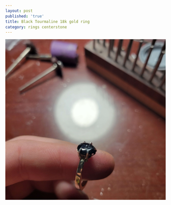 ```yaml
---
layout: post
published: 'true'
title: Black Tourmaline 18k gold ring
category: rings centerstone
---
```

![black-tourmaline-18k-gold-ring.jpg](/images/jewelry/rings/black-tourmaline-18k-gold-ring.jpg)

